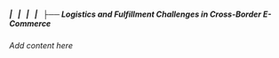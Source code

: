 ##### |   |   |   |   ├── Logistics and Fulfillment Challenges in Cross-Border E-Commerce

*Add content here*